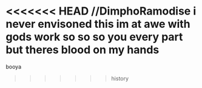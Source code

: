<<<<<<< HEAD
//DimphoRamodise
i never envisoned this 
im at awe with gods work 
so so so
 you every part but theres blood on my hands 
=======
booya
>>>>>>> history
